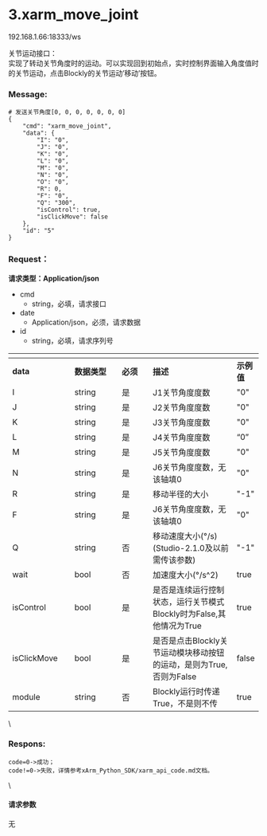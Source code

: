 # 3.xarm\_move\_joint

192.168.1.66:18333/ws

关节运动接口：\
实现了转动关节角度时的运动。可以实现回到初始点，实时控制界面输入角度值时的关节运动，点击Blockly的关节运动’移动’按钮。

### Message: <a href="#message" id="message"></a>

```applescript
# 发送关节角度[0, 0, 0, 0, 0, 0, 0]
{
    "cmd": "xarm_move_joint",
    "data": {
        "I": "0",
        "J": "0",
        "K": "0",
        "L": "0",
        "M": "0",
        "N": "0",
        "O": "0",
        "R": 0,
        "F": "0",
        "Q": "300",
        "isControl": true,
        "isClickMove": false
    },
    "id": "5"
}
```



### Request： <a href="#request" id="request"></a>

**请求类型：Application/json**

* cmd
  * string，必填，请求接口
* date
  * Application/json，必须，请求数据
* id
  * string，必填，请求序列号

<table data-header-hidden><thead><tr><th width="130"></th><th width="122"></th><th width="82"></th><th width="256"></th><th></th></tr></thead><tbody><tr><td><strong>data</strong></td><td><strong>数据类型</strong></td><td><strong>必须</strong></td><td><strong>描述</strong></td><td><strong>示例值</strong></td></tr><tr><td>I</td><td>string</td><td>是</td><td>J1关节角度度数</td><td>"0"</td></tr><tr><td>J</td><td>string</td><td>是</td><td>J2关节角度度数</td><td>"0"</td></tr><tr><td>K</td><td>string</td><td>是</td><td>J3关节角度度数</td><td>"0"</td></tr><tr><td>L</td><td>string</td><td>是</td><td>J4关节角度度数</td><td>“0”</td></tr><tr><td>M</td><td>string</td><td>是</td><td>J5关节角度度数</td><td>"0"</td></tr><tr><td>N</td><td>string</td><td>是</td><td>J6关节角度度数，无该轴填0</td><td>"0"</td></tr><tr><td>R</td><td>string</td><td>是</td><td>移动半径的大小</td><td>"-1"</td></tr><tr><td>F</td><td>string</td><td>是</td><td>J6关节角度度数，无该轴填0</td><td>"0"</td></tr><tr><td>Q</td><td>string</td><td>否</td><td>移动速度大小(°/s)<br>(Studio-2.1.0及以前需传该参数)</td><td>"-1"</td></tr><tr><td>wait</td><td>bool</td><td>否</td><td>加速度大小(°/s^2)</td><td>true</td></tr><tr><td>isControl</td><td>bool</td><td>是</td><td>是否是连续运行控制状态，运行关节模式Blockly时为False,其他情况为True</td><td>true</td></tr><tr><td>isClickMove</td><td>bool</td><td>是</td><td>是否是点击Blockly关节运动模块移动按钮的运动，是则为True,否则为False</td><td>false</td></tr><tr><td>module</td><td>string</td><td>否</td><td>Blockly运行时传递True，不是则不传</td><td>true</td></tr></tbody></table>

\


### Respons: <a href="#respons" id="respons"></a>

```clean
code=0->成功；
code!=0->失败，详情参考xArm_Python_SDK/xarm_api_code.md文档。
```

\


#### 请求参数

无
